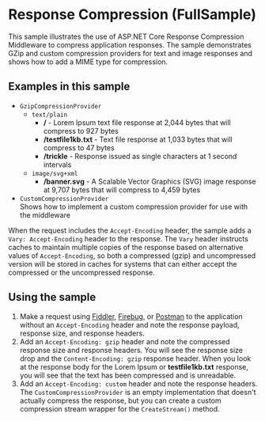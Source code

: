 # Response Compression (FullSample)

This sample illustrates the use of ASP.NET Core Response Compression Middleware to compress application responses. The sample demonstrates GZip and custom compression providers for text and image responses and shows how to add a MIME type for compression.

## Examples in this sample
* `GzipCompressionProvider`
  * `text/plain`
    * **/** - Lorem Ipsum text file response at 2,044 bytes that will compress to 927 bytes
    * **/testfile1kb.txt** - Text file response at 1,033 bytes that will compress to 47 bytes
    * **/trickle** - Response issued as single characters at 1 second intervals 
  * `image/svg+xml`
    * **/banner.svg** - A Scalable Vector Graphics (SVG) image response at 9,707 bytes that will compress to 4,459 bytes
* `CustomCompressionProvider`<br>Shows how to implement a custom compression provider for use with the middleware

When the request includes the `Accept-Encoding` header, the sample adds a `Vary: Accept-Encoding` header to the response. The `Vary` header instructs caches to maintain multiple copies of the response based on alternative values of `Accept-Encoding`, so both a compressed (gzip) and uncompressed version will be stored in caches for systems that can either accept the compressed or the uncompressed response.

## Using the sample
1. Make a request using [Fiddler](http://www.telerik.com/fiddler), [Firebug](http://getfirebug.com/), or [Postman](https://www.getpostman.com/) to the application without an `Accept-Encoding` header and note the response payload, response size, and response headers.
2. Add an `Accept-Encoding: gzip` header and note the compressed response size and response headers. You will see the response size drop and the `Content-Encoding: gzip` response header. When you look at the response body for the Lorem Ipsum or **testfile1kb.txt** response, you will see that the text has been compressed and is unreadable.
3. Add an `Accept-Encoding: custom` header and note the response headers. The `CustomCompressionProvider` is an empty implementation that doesn't actually compress the response, but you can create a custom compression stream wrapper for the `CreateStream()` method.